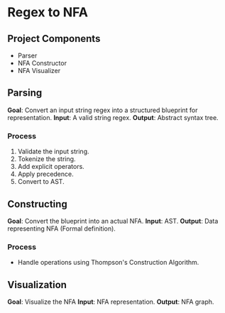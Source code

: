 # Regex to NFA

## Project Components

- Parser
- NFA Constructor
- NFA Visualizer

## Parsing

**Goal**: Convert an input string regex into a structured blueprint for representation.
**Input**: A valid string regex.
**Output**: Abstract syntax tree.

### Process

1. Validate the input string.
2. Tokenize the string.
3. Add explicit operators.
4. Apply precedence.
5. Convert to AST.

## Constructing

**Goal**: Convert the blueprint into an actual NFA.
**Input**: AST.
**Output**: Data representing NFA (Formal definition).

### Process

- Handle operations using Thompson's Construction Algorithm.

## Visualization

**Goal**: Visualize the NFA
**Input**: NFA representation.
**Output**: NFA graph.
